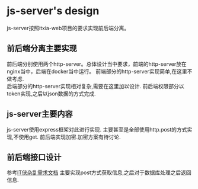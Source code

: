 # js-server's design
js-server按照itxia-web项目的要求实现前后端分离。

## 前后端分离主要实现
前后端分别使用两个http-server。总体设计当中要求，前端的http-server放在nginx当中，后端在docker当中运行。
前端部分的http-server实现简单,在这里不做考虑.  
后端部分的http-server实现相对复杂,需要在这里加以设计.
前后端权限部分以token实现,之后以json数据的方式完成.

## js-server主要内容
js-server使用express框架对此进行实现.
主要甚至是全部使用http.post的方式实现,不使用get.
前后端实现加密.加密方案有待讨论.

## 前后端接口设计
参考[IT侠杂乱需求文档](https://www.zybuluo.com/tipwheal/note/1215471)
主要实现post方式获取信息,之后对于数据库处理之后返回信息.